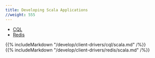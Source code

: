 ```yaml
---
title: Developing Scala Applications
//weight: 555
---
```


<ul class="nav nav-tabs">
  <li class="active">
    <a data-toggle="tab" href="#cql">
      <i class="fa fa-database" aria-hidden="true"></i>
      CQL
    </a>
  </li>
  <li >
    <a data-toggle="tab" href="#redis">
      <i class="fa fa-bolt" aria-hidden="true"></i>
      Redis
    </a>
  </li>
</ul>

<div class="tab-content">
  <div id="docker" class="tab-pane fade in active">
    {{% includeMarkdown "/develop/client-drivers/cql/scala.md" /%}}
  </div>
  <div id="macos" class="tab-pane fade">
    {{% includeMarkdown "/develop/client-drivers/redis/scala.md" /%}}
  </div>
</div>
